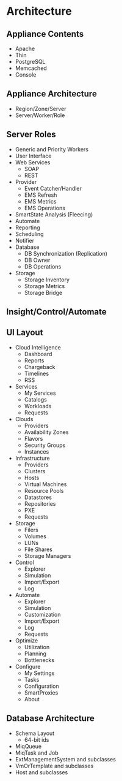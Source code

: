 # Architecture

## Appliance Contents

* Apache
* Thin
* PostgreSQL
* Memcached
* Console

## Appliance Architecture

* Region/Zone/Server
* Server/Worker/Role

## Server Roles

* Generic and Priority Workers
* User Interface
* Web Services
  * SOAP
  * REST
* Provider
  * Event Catcher/Handler
  * EMS Refresh
  * EMS Metrics
  * EMS Operations
* SmartState Analysis (Fleecing)
* Automate
* Reporting
* Scheduling
* Notifier
* Database
  * DB Synchronization (Replication)
  * DB Owner
  * DB Operations
* Storage
  * Storage Inventory
  * Storage Metrics
  * Storage Bridge

## Insight/Control/Automate

## UI Layout

* Cloud Intelligence
  * Dashboard
  * Reports
  * Chargeback
  * Timelines
  * RSS
* Services
  * My Services
  * Catalogs
  * Workloads
  * Requests
* Clouds
  * Providers
  * Availability Zones
  * Flavors
  * Security Groups
  * Instances
* Infrastructure
  * Providers
  * Clusters
  * Hosts
  * Virtual Machines
  * Resource Pools
  * Datastores
  * Repositories
  * PXE
  * Requests
* Storage
  * Filers
  * Volumes
  * LUNs
  * File Shares
  * Storage Managers
* Control
  * Explorer
  * Simulation
  * Import/Export
  * Log
* Automate
  * Explorer
  * Simulation
  * Customization
  * Import/Export
  * Log
  * Requests
* Optimize
  * Utilization
  * Planning
  * Bottlenecks
* Configure
  * My Settings
  * Tasks
  * Configuration
  * SmartProxies
  * About

## Database Architecture

* Schema Layout
  * 64-bit ids
* MiqQueue
* MiqTask and Job
* ExtManagementSystem and subclasses
* VmOrTemplate and subclasses
* Host and subclasses
